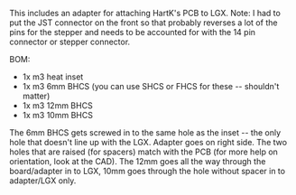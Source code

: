 This includes an adapter for attaching HartK's PCB to LGX. Note: I had to put the JST connector on the front so that probably reverses a lot of the pins for the stepper and needs to be accounted for with the 14 pin connector or stepper connector.

BOM:
* 1x m3 heat inset
* 1x m3 6mm BHCS (you can use SHCS or FHCS for these -- shouldn't matter)
* 1x m3 12mm BHCS
* 1x m3 10mm BHCS

The 6mm BHCS gets screwed in to the same hole as the inset -- the only hole that doesn't line up with the LGX. Adapter goes on right side. The two holes that are raised (for spacers) match with the PCB (for more help on orientation, look at the CAD). The 12mm goes all the way through the board/adapter in to LGX, 10mm goes through the hole without spacer in to adapter/LGX only.

